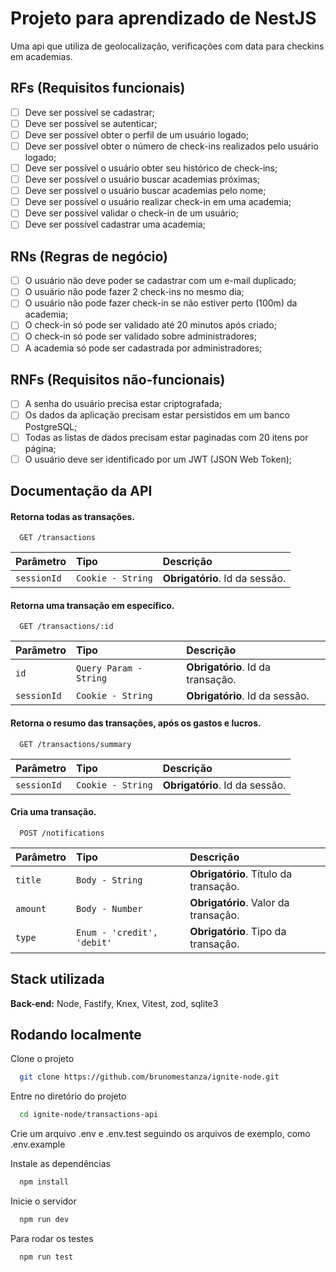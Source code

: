 
# Projeto para aprendizado de NestJS

Uma api que utiliza de geolocalização, verificações com data para checkins em academias.

## RFs (Requisitos funcionais)

- [ ] Deve ser possível se cadastrar;
- [ ] Deve ser possível se autenticar;
- [ ] Deve ser possível obter o perfil de um usuário logado;
- [ ] Deve ser possível obter o número de check-ins realizados pelo usuário logado;
- [ ] Deve ser possível o usuário obter seu histórico de check-ins;
- [ ] Deve ser possível o usuário buscar academias próximas;
- [ ] Deve ser possível o usuário buscar academias pelo nome;
- [ ] Deve ser possível o usuário realizar check-in em uma academia;
- [ ] Deve ser possível validar o check-in de um usuário;
- [ ] Deve ser possível cadastrar uma academia;

## RNs (Regras de negócio)

- [ ] O usuário não deve poder se cadastrar com um e-mail duplicado;
- [ ] O usuário não pode fazer 2 check-ins no mesmo dia;
- [ ] O usuário não pode fazer check-in se não estiver perto (100m) da academia;
- [ ] O check-in só pode ser validado até 20 minutos após criado;
- [ ] O check-in só pode ser validado sobre administradores;
- [ ] A academia só pode ser cadastrada por administradores;

## RNFs (Requisitos não-funcionais)

- [ ] A senha do usuário precisa estar criptografada;
- [ ] Os dados da aplicação precisam estar persistidos em um banco PostgreSQL;
- [ ] Todas as listas de dados precisam estar paginadas com 20 itens por página;
- [ ] O usuário deve ser identificado por um JWT (JSON Web Token);

## Documentação da API

#### Retorna todas as transações.

```http
  GET /transactions
```

| Parâmetro   | Tipo       | Descrição                           |
| :---------- | :--------- | :---------------------------------- |
| `sessionId` | `Cookie - String` | **Obrigatório**. Id da sessão. |

#### Retorna uma transação em específico.

```http
  GET /transactions/:id
```

| Parâmetro   | Tipo       | Descrição                           |
| :---------- | :--------- | :---------------------------------- |
| `id` | `Query Param - String` | **Obrigatório**. Id da transação. |
| `sessionId` | `Cookie - String` | **Obrigatório**. Id da sessão. |

#### Retorna o resumo das transações, após os gastos e lucros.

```http
  GET /transactions/summary
```

| Parâmetro   | Tipo       | Descrição                           |
| :---------- | :--------- | :---------------------------------- |
| `sessionId` | `Cookie - String` | **Obrigatório**. Id da sessão. |

#### Cria uma transação.
```http
  POST /notifications
```

| Parâmetro   | Tipo       | Descrição                           |
| :---------- | :--------- | :---------------------------------- |
| `title` | `Body - String` | **Obrigatório**. Título da transação. |
| `amount` | `Body - Number` | **Obrigatório**. Valor da transação. |
| `type` | `Enum - 'credit', 'debit'` | **Obrigatório**. Tipo da transação. |

## Stack utilizada

**Back-end:** Node, Fastify, Knex, Vitest, zod, sqlite3


## Rodando localmente

Clone o projeto

```bash
  git clone https://github.com/brunomestanza/ignite-node.git
```

Entre no diretório do projeto

```bash
  cd ignite-node/transactions-api
```

Crie um arquivo .env e .env.test seguindo os arquivos de exemplo, como .env.example

Instale as dependências

```bash
  npm install
```

Inicie o servidor

```bash
  npm run dev
```

Para rodar os testes

```bash
  npm run test
```

